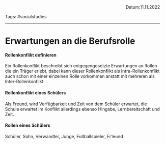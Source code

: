 <p align="right">Datum:11.11.2022</p>

Tags: #socialstudies 

---
# Erwartungen an die Berufsrolle
#### Rollenkonflikt definieren
Ein Rollenkonflikt beschreibt sich entgegengesetzte Erwartungen an Rollen die ein Träger erlebt, dabei kann dieser Rollenkonflikt als Intra-Rollenkonflikt auch schon mit einer einzelnen Rolle vorkommen anstatt mit mehreren als Inter-Rollenkonflikt.
#### Rollenkonflikt eines Schülers
Als Freund, wird Verfügbarkeit und Zeit von dem Schüler erwartet, die Schule erwartet im Konflikt allerdings ebenso Hingabe, Lernbereitschaft und Zeit.

#### Rollen eines Schülers

Schüler, Sohn, Verwandter, Junge, Fußballspieler, Fr1eund